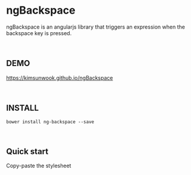 ngBackspace
=======

ngBackspace is an angularjs library that triggers an expression when the backspace key is pressed.

<br/>

DEMO
-------
https://kimsunwook.github.io/ngBackspace

<br/>

INSTALL
-------

```
bower install ng-backspace --save
```

<br/>

Quick start
-------
Copy-paste the stylesheet <script> into your <body>.

```
<script src=".bower_components/ng-backspace/ngBackspace.js"></script>
```
or
```
<script src=".bower_components/ng-backspace/ngBackspace.min.js"></script>
```
or
```
<script src="https://cdn.rawgit.com/KimSunWook/ngBackspace/v1.0.2/ngBackspace.js"></script>
```
or
```
<script src="https://cdn.rawgit.com/KimSunWook/ngBackspace/v1.0.2/ngBackspace.min.js"></script>
```

<br/>

USAGE
-----

Make sure you include the module 'ngBackspace' in your application config

```
angular.module('myApp', [
  'ngBackspace',
  ...
]);
```

```
<input
  ng-backspace="message = 'backspace pressed'" // Invoked when you press the Backspace key
  ng-backspace-model="model" // If you do not put object, $backspace and $backspaceed values ​​are stored in scope.
  ng-backspace-duration="1000" // The value of $ backspace lasts true and the default value is 100 (ms).
  ng-class="[
    {'backspace_classes':model.$backspace}, // The value of $backspace becomes true on click and turns false after duration (ms).
    {'backspace_classes':model.$backspaceed} // The value of $backspaceed is true when clicked and does not change.
  ]">
```

Once backspace is pressed

```
$scope.message === 'backspace pressed' // true
$scope.model.$backspace === true // true
$scope.model.$backspaceed === true // true
```

<br/>

Easy!
